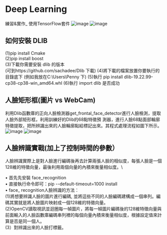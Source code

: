 # Deep Learning
練習&amp;實作_ 使用TensorFlow套件
![image](https://github.com/Penny3939/Deep-Learning/assets/125810833/f65706e4-dbca-41f9-b2ba-faee7bfff91c)
![image](https://github.com/Penny3939/Deep-Learning/assets/125810833/a2606394-fd85-4c6f-97d4-3b3821220bb4)


## 如何安裝 DLIB  
(1)pip install Cmake  
(2)pip install boost  
(3)下載你需要安裝 dlib 的版本  
(可到https://github.com/sachadee/Dlib 下載)
(4)將下載的檔案放置你要執行的目錄底下 (例如我放在C:\Users\Penny 下)
(5)執行 pip install dlib-19.22.99-cp38-cp38-win_amd64.whl
(6)執行 import dlib 是否成功


## 人臉矩形框(圖片 vs WebCam)
利用Dlib函數庫的正向人臉檢測器get_frontal_face_detector進行人臉檢測，提取人臉外部矩形框，利用訓練好的Dlib的68點特徵預
測器，進行人臉68點面部輪廓特徵提取，把所辨識出來的人臉輪廓點給標記出來。其程式處理流程如圖下所示。\
![image](https://github.com/Penny3939/Deep-Learning/assets/125810833/37b432a1-0108-4474-bef4-9fb12e6c22f2)
![image](https://github.com/Penny3939/Deep-Learning/assets/125810833/1d06b6ae-27ce-4c9d-802b-86719cc32759)


## 人臉辨識實戰(加上了控制時間的參數）
人臉辨識實際上是對人臉進行編碼後再去計算兩張人臉的相似度，每張人臉是一個128維的特徵向量，最後利用兩個向量的內積來衡量相似度。\

• 首先先安裝 face_recognition\
• 直接執行命令即可：pip --default-timeout=1000 install \
• face_ recognition人臉辨識的方法：\
  (1)將想要辨識人臉的圖片進行編碼, 並將這些不同的人臉編碼建構成一個串列。編碼其實就是將人臉圖片映射成一個128維的特徵向量。\
  (2)OpenCV讀取視訊並迴圈每一幀圖片，將每一幀圖片編碼後的128維特徵向量與前面輸入的人臉函數庫編碼串列裡的每個向量內積來衡量相似度，根據設定值來計算是否是同一個人。\
  (3）對辨識出來的人臉打標籤。

